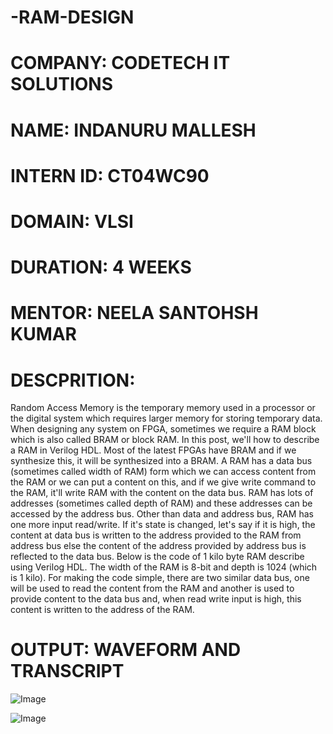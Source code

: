 # -RAM-DESIGN
# COMPANY: CODETECH IT SOLUTIONS
# NAME: INDANURU MALLESH
# INTERN ID: CT04WC90
# DOMAIN: VLSI 
# DURATION: 4 WEEKS
# MENTOR: NEELA SANTOHSH KUMAR 
# DESCPRITION: 
  Random Access Memory is the temporary memory used in a processor or the digital system which requires larger memory for storing temporary data. When designing any system on FPGA, sometimes we require a RAM block which is also called BRAM or block RAM. In this post, we'll how to describe a RAM in Verilog HDL. Most of the latest FPGAs have BRAM and if we synthesize this, it will be synthesized into a BRAM. A RAM has a data bus (sometimes called width of RAM) form which we can access content from the RAM or we can put a content on this, and if we give write command to the RAM, it'll write RAM with the content on the data bus. RAM has lots of addresses (sometimes called depth of RAM) and these addresses can be accessed by the address bus. Other than data and address bus, RAM has one more input read/write. If it's state is changed, let's say if it is high, the content at data bus is written to the address provided to the RAM from address bus else the content of the address provided by address bus is reflected to the data bus. Below is the code of 1 kilo byte RAM describe using Verilog HDL. The width of the RAM is 8-bit and depth is 1024 (which is 1 kilo). For making the code simple, there are two similar data bus, one will be used to read the content from the RAM and another is used to provide content to the data bus and, when read write input is high, this content is written to the address of the RAM.
# OUTPUT: WAVEFORM AND TRANSCRIPT
![Image](https://github.com/user-attachments/assets/170a5181-5edf-4326-bbb7-6f8c49a1f3a2)

![Image](https://github.com/user-attachments/assets/0a187286-34df-4ea3-a1df-62a92c0b0fe1)
